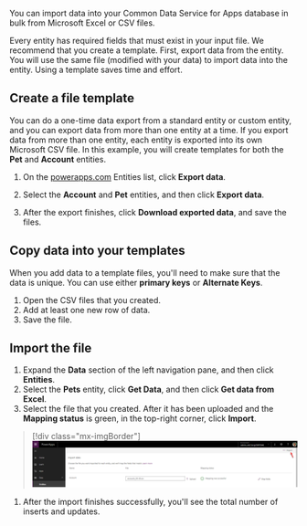 You can import data into your Common Data Service for Apps database in bulk from Microsoft Excel or CSV files. 

Every entity has required fields that must exist in your input file. We recommend that you create a template. First, export data from the entity. You will use the same file (modified with your data) to import data into the entity. Using a template saves time and effort. 

## Create a file template
You can do a one-time data export from a standard entity or custom entity, and you can export data from more than one entity at a time. If you export data from more than one entity, each entity is exported into its own Microsoft CSV file. In this example, you will create templates for both the **Pet** and **Account** entities.

1. On the [powerapps.com](https://web.powerapps.com/) Entities list, click **Export data**.  
1. Select the **Account** and **Pet** entities, and then click **Export data**.

1. After the export finishes, click **Download exported data**, and save the files.


## Copy data into your templates
When you add data to a template files, you'll need to make sure that the data is unique. You can use either **primary keys** or **Alternate Keys**.  
1. Open the CSV files that you created.
1. Add at least one new row of data. 
1. Save the file.

## Import the file
1. Expand the **Data** section of the left navigation pane, and then click **Entities**.  
1. Select the **Pets** entity, click **Get Data**, and then click **Get data from Excel**.  
1. Select the file that you created. After it has been uploaded and the **Mapping status** is green, in the top-right corner, click **Import**.
  > [!div class="mx-imgBorder"] 
  > ![Example of a successful **Mapping status** and **Import** button](../media/success-map-imp.png)

1. After the import finishes successfully, you'll see the total number of inserts and updates.  
